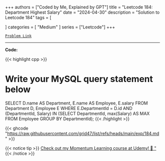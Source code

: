 
+++
authors = ["Coded by Me, Explained by GPT"]
title = "Leetcode 184: Department Highest Salary"
date = "2024-04-30"
description = "Solution to Leetcode 184"
tags = [
    
]
categories = [
    "Medium"
]
series = ["Leetcode"]
+++



[`Problem Link`](https://leetcode.com/problems/department-highest-salary/description/)

---

**Code:**

{{< highlight cpp >}}
# Write your MySQL query statement below
SELECT D.name AS Department, E.name AS Employee, E.salary
FROM
    Department D,
    Employee E
WHERE E.DepartmentId = D.id
    AND (DepartmentId, Salary) IN
    (SELECT DepartmentId, max(Salary) AS MAX FROM Employee GROUP BY DepartmentId);
{{< /highlight >}}

{{< ghcode "https://raw.githubusercontent.com/grid47/list/refs/heads/main/exp/184.md" >}}

{{< notice tip >}}
[Check out my Momentum Learning course at Udemy! 🚀 "](https://www.udemy.com/course/blind-75-the-data-structures-and-algorithms-essentials/)
{{< /notice >}}

